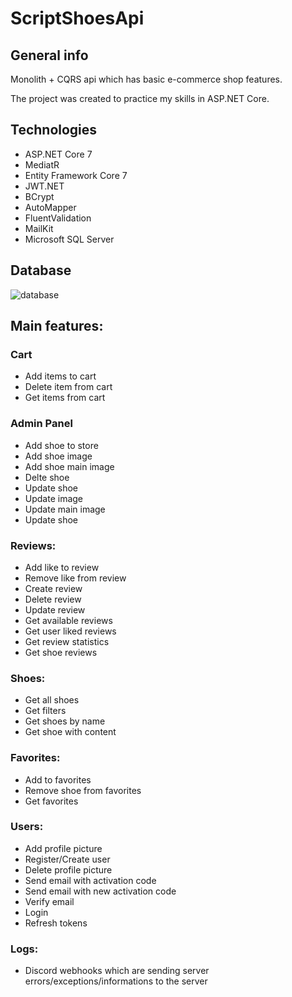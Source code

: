 # ScriptShoesApi

## General info

Monolith + CQRS api which has basic e-commerce shop features.

The project was created to practice my skills in ASP.NET Core.

## Technologies

 * ASP.NET Core 7
 * MediatR
 * Entity Framework Core 7
 * JWT.NET
 * BCrypt
 * AutoMapper
 * FluentValidation
 * MailKit
 * Microsoft SQL Server
 
 ## Database
 
![database](https://user-images.githubusercontent.com/71401593/203863876-f59daad3-7268-4935-a144-4987a4eca96b.png)

## Main features:

### Cart
 *  Add items to cart
 *  Delete item from cart
 *  Get items from cart
 
### Admin Panel
 * Add shoe to store
 * Add shoe image
 * Add shoe main image
 * Delte shoe
 * Update shoe
 * Update image
 * Update main image
 * Update shoe
 
### Reviews:
 *  Add like to review
 *  Remove like from review
 *  Create review
 *  Delete review
 *  Update review
 *  Get available reviews
 *  Get user liked reviews
 *  Get review statistics
 *  Get shoe reviews
      
### Shoes:
 * Get all shoes
 * Get filters
 * Get shoes by name
 * Get shoe with content
   
### Favorites:
  * Add to favorites 
  * Remove shoe from favorites
  * Get favorites
   
### Users:
  * Add profile picture
  * Register/Create user
  * Delete profile picture
  * Send email with activation code
  * Send email with new activation code
  * Verify email
  * Login
  * Refresh tokens
    
 ### Logs:
   * Discord webhooks which are sending server errors/exceptions/informations to the server
